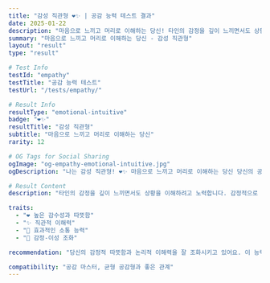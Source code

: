 ```yaml
---
title: "감성 직관형 ❤️✨ | 공감 능력 테스트 결과"
date: 2025-01-22
description: "마음으로 느끼고 머리로 이해하는 당신! 타인의 감정을 깊이 느끼면서도 상황을 이해하려고 노력합니다. 감정적으로 풍부하면서도 논리적 사고를 함께 할 수 있는 균형잡힌 공감자예요...."
summary: "마음으로 느끼고 머리로 이해하는 당신 - 감성 직관형"
layout: "result"
type: "result"

# Test Info
testId: "empathy"
testTitle: "공감 능력 테스트"
testUrl: "/tests/empathy/"

# Result Info
resultType: "emotional-intuitive"
badge: "❤️✨"
resultTitle: "감성 직관형"
subtitle: "마음으로 느끼고 머리로 이해하는 당신"
rarity: 12

# OG Tags for Social Sharing
ogImage: "og-empathy-emotional-intuitive.jpg"
ogDescription: "나는 감성 직관형! ❤️✨ 마음으로 느끼고 머리로 이해하는 당신 당신의 공감 능력 테스트 결과는?"

# Result Content
description: "타인의 감정을 깊이 느끼면서도 상황을 이해하려고 노력합니다. 감정적으로 풍부하면서도 논리적 사고를 함께 할 수 있는 균형잡힌 공감자예요."

traits:
  - "❤️ 높은 감수성과 따뜻함"
  - "✨ 직관적 이해력"
  - "🤝 효과적인 소통 능력"
  - "💭 감정-이성 조화"

recommendation: "당신의 감정적 따뜻함과 논리적 이해력을 잘 조화시키고 있어요. 이 능력으로 깊이 있는 인간관계를 만들 수 있습니다. 때로는 자신의 감정도 챙기는 것을 잊지 마세요!"

compatibility: "공감 마스터, 균형 공감형과 좋은 관계"
---
```


